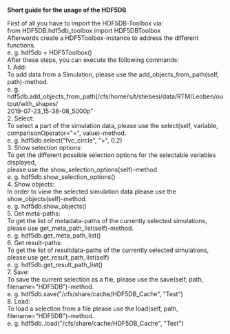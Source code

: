 ****Short guide for the usage of the HDF5DB****    

First of all you have to import the HDF5DB-Toolbox via:  
	from HDF5DB.hdf5db_toolbox import HDF5DBToolbox  
Afterwords create a HDF5Toolbox-instance to address the different functions.  
	e. g. hdf5db = HDF5Toolbox()  
After these steps, you can execute the following commands:  
    1. Add:  
    To add data from a Simulation, please use the add_objects_from_path(self, path)-method.  
   	e. g. hdf5db.add_objects_from_path(/cfs/home/s/t/stiebesi/data/RTM/Leoben/output/with_shapes/  
	2019-07-23_15-38-08_5000p"  
    2. Select:  
   To select a part of the simulation data, please use the select(self, variable,  
   comparisonOperator="=", value)-method.  
	e. g. hdf5db.select("fvc_circle", ">", 0.2)  
    3. Show selection options:  
    To get the different possible selection options for the selectable variables displayed,  
    please use the show_selection_options(self)-method.  
	e. g. hdf5db.show_selection_options()  
    4. Show objects:  
    In order to view the selected simulation data please use the show_objects(self)-method.  
	e. g. hdf5db.show_objects()  
    5. Get meta-paths:  
    To get the list of metadata-paths of the currently selected simulations, please use get_meta_path_list(self)-method.  
	e. g. hdf5db.get_meta_path_list()  
    6. Get result-paths:  
    To get the list of resultdata-paths of the currently selected simulations, please use get_result_path_list(self)  
	e. g. hdf5db.get_result_path_list()  
    7. Save:  
    To save the current selection as a file, please use the save(self, path, filename="HDF5DB")-method.  
	e. g. hdf5db.save("/cfs/share/cache/HDF5DB_Cache",  "Test")  
    8. Load:  
    To load a selection from a file please use the load(self, path, filename="HDF5DB")-method.  
	e. g. hdf5db..load("/cfs/share/cache/HDF5DB_Cache", "Test")
